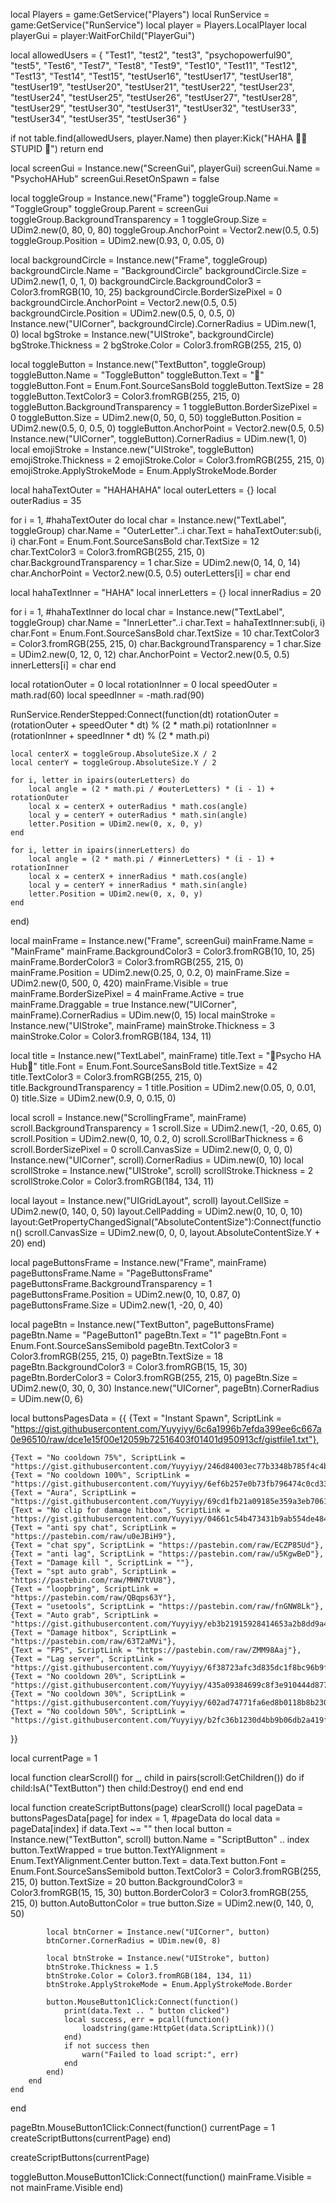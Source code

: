 local Players = game:GetService("Players")
local RunService = game:GetService("RunService")
local player = Players.LocalPlayer
local playerGui = player:WaitForChild("PlayerGui")

local allowedUsers = {
    "Test1", "test2", "test3", "psychopowerful90", "test5",
    "Test6", "Test7", "Test8", "Test9", "Test10",
    "Test11", "Test12", "Test13", "Test14", "Test15",
    "testUser16", "testUser17", "testUser18", "testUser19", "testUser20",
    "testUser21", "testUser22", "testUser23", "testUser24", "testUser25",
    "testUser26", "testUser27", "testUser28", "testUser29", "testUser30",
    "testUser31", "testUser32", "testUser33", "testUser34", "testUser35",
    "testUser36"
}

if not table.find(allowedUsers, player.Name) then
    player:Kick("HAHA  🖕🖕STUPID 🤣")
    return
end

local screenGui = Instance.new("ScreenGui", playerGui)
screenGui.Name = "PsychoHAHub"
screenGui.ResetOnSpawn = false

local toggleGroup = Instance.new("Frame")
toggleGroup.Name = "ToggleGroup"
toggleGroup.Parent = screenGui
toggleGroup.BackgroundTransparency = 1
toggleGroup.Size = UDim2.new(0, 80, 0, 80)
toggleGroup.AnchorPoint = Vector2.new(0.5, 0.5)
toggleGroup.Position = UDim2.new(0.93, 0, 0.05, 0)

local backgroundCircle = Instance.new("Frame", toggleGroup)
backgroundCircle.Name = "BackgroundCircle"
backgroundCircle.Size = UDim2.new(1, 0, 1, 0)
backgroundCircle.BackgroundColor3 = Color3.fromRGB(10, 10, 25)
backgroundCircle.BorderSizePixel = 0
backgroundCircle.AnchorPoint = Vector2.new(0.5, 0.5)
backgroundCircle.Position = UDim2.new(0.5, 0, 0.5, 0)
Instance.new("UICorner", backgroundCircle).CornerRadius = UDim.new(1, 0)
local bgStroke = Instance.new("UIStroke", backgroundCircle)
bgStroke.Thickness = 2
bgStroke.Color = Color3.fromRGB(255, 215, 0)

local toggleButton = Instance.new("TextButton", toggleGroup)
toggleButton.Name = "ToggleButton"
toggleButton.Text = "🤣"
toggleButton.Font = Enum.Font.SourceSansBold
toggleButton.TextSize = 28
toggleButton.TextColor3 = Color3.fromRGB(255, 215, 0)
toggleButton.BackgroundTransparency = 1
toggleButton.BorderSizePixel = 0
toggleButton.Size = UDim2.new(0, 50, 0, 50)
toggleButton.Position = UDim2.new(0.5, 0, 0.5, 0)
toggleButton.AnchorPoint = Vector2.new(0.5, 0.5)
Instance.new("UICorner", toggleButton).CornerRadius = UDim.new(1, 0)
local emojiStroke = Instance.new("UIStroke", toggleButton)
emojiStroke.Thickness = 2
emojiStroke.Color = Color3.fromRGB(255, 215, 0)
emojiStroke.ApplyStrokeMode = Enum.ApplyStrokeMode.Border

local hahaTextOuter = "HAHAHAHA"
local outerLetters = {}
local outerRadius = 35

for i = 1, #hahaTextOuter do
    local char = Instance.new("TextLabel", toggleGroup)
    char.Name = "OuterLetter"..i
    char.Text = hahaTextOuter:sub(i, i)
    char.Font = Enum.Font.SourceSansBold
    char.TextSize = 12
    char.TextColor3 = Color3.fromRGB(255, 215, 0)
    char.BackgroundTransparency = 1
    char.Size = UDim2.new(0, 14, 0, 14)
    char.AnchorPoint = Vector2.new(0.5, 0.5)
    outerLetters[i] = char
end

local hahaTextInner = "HAHA"
local innerLetters = {}
local innerRadius = 20

for i = 1, #hahaTextInner do
    local char = Instance.new("TextLabel", toggleGroup)
    char.Name = "InnerLetter"..i
    char.Text = hahaTextInner:sub(i, i)
    char.Font = Enum.Font.SourceSansBold
    char.TextSize = 10
    char.TextColor3 = Color3.fromRGB(255, 215, 0)
    char.BackgroundTransparency = 1
    char.Size = UDim2.new(0, 12, 0, 12)
    char.AnchorPoint = Vector2.new(0.5, 0.5)
    innerLetters[i] = char
end

local rotationOuter = 0
local rotationInner = 0
local speedOuter = math.rad(60)
local speedInner = -math.rad(90)

RunService.RenderStepped:Connect(function(dt)
    rotationOuter = (rotationOuter + speedOuter * dt) % (2 * math.pi)
    rotationInner = (rotationInner + speedInner * dt) % (2 * math.pi)

    local centerX = toggleGroup.AbsoluteSize.X / 2
    local centerY = toggleGroup.AbsoluteSize.Y / 2

    for i, letter in ipairs(outerLetters) do
        local angle = (2 * math.pi / #outerLetters) * (i - 1) + rotationOuter
        local x = centerX + outerRadius * math.cos(angle)
        local y = centerY + outerRadius * math.sin(angle)
        letter.Position = UDim2.new(0, x, 0, y)
    end

    for i, letter in ipairs(innerLetters) do
        local angle = (2 * math.pi / #innerLetters) * (i - 1) + rotationInner
        local x = centerX + innerRadius * math.cos(angle)
        local y = centerY + innerRadius * math.sin(angle)
        letter.Position = UDim2.new(0, x, 0, y)
    end
end)

local mainFrame = Instance.new("Frame", screenGui)
mainFrame.Name = "MainFrame"
mainFrame.BackgroundColor3 = Color3.fromRGB(10, 10, 25)
mainFrame.BorderColor3 = Color3.fromRGB(255, 215, 0)
mainFrame.Position = UDim2.new(0.25, 0, 0.2, 0)
mainFrame.Size = UDim2.new(0, 500, 0, 420)
mainFrame.Visible = true
mainFrame.BorderSizePixel = 4
mainFrame.Active = true
mainFrame.Draggable = true
Instance.new("UICorner", mainFrame).CornerRadius = UDim.new(0, 15)
local mainStroke = Instance.new("UIStroke", mainFrame)
mainStroke.Thickness = 3
mainStroke.Color = Color3.fromRGB(184, 134, 11)

local title = Instance.new("TextLabel", mainFrame)
title.Text = "🤣Psycho HA Hub🤣"
title.Font = Enum.Font.SourceSansBold
title.TextSize = 42
title.TextColor3 = Color3.fromRGB(255, 215, 0)
title.BackgroundTransparency = 1
title.Position = UDim2.new(0.05, 0, 0.01, 0)
title.Size = UDim2.new(0.9, 0, 0.15, 0)

local scroll = Instance.new("ScrollingFrame", mainFrame)
scroll.BackgroundTransparency = 1
scroll.Size = UDim2.new(1, -20, 0.65, 0)
scroll.Position = UDim2.new(0, 10, 0.2, 0)
scroll.ScrollBarThickness = 6
scroll.BorderSizePixel = 0
scroll.CanvasSize = UDim2.new(0, 0, 0, 0)
Instance.new("UICorner", scroll).CornerRadius = UDim.new(0, 10)
local scrollStroke = Instance.new("UIStroke", scroll)
scrollStroke.Thickness = 2
scrollStroke.Color = Color3.fromRGB(184, 134, 11)

local layout = Instance.new("UIGridLayout", scroll)
layout.CellSize = UDim2.new(0, 140, 0, 50)
layout.CellPadding = UDim2.new(0, 10, 0, 10)
layout:GetPropertyChangedSignal("AbsoluteContentSize"):Connect(function()
    scroll.CanvasSize = UDim2.new(0, 0, 0, layout.AbsoluteContentSize.Y + 20)
end)

local pageButtonsFrame = Instance.new("Frame", mainFrame)
pageButtonsFrame.Name = "PageButtonsFrame"
pageButtonsFrame.BackgroundTransparency = 1
pageButtonsFrame.Position = UDim2.new(0, 10, 0.87, 0)
pageButtonsFrame.Size = UDim2.new(1, -20, 0, 40)

local pageBtn = Instance.new("TextButton", pageButtonsFrame)
pageBtn.Name = "PageButton1"
pageBtn.Text = "1"
pageBtn.Font = Enum.Font.SourceSansSemibold
pageBtn.TextColor3 = Color3.fromRGB(255, 215, 0)
pageBtn.TextSize = 18
pageBtn.BackgroundColor3 = Color3.fromRGB(15, 15, 30)
pageBtn.BorderColor3 = Color3.fromRGB(255, 215, 0)
pageBtn.Size = UDim2.new(0, 30, 0, 30)
Instance.new("UICorner", pageBtn).CornerRadius = UDim.new(0, 6)

local buttonsPagesData = {{
    {Text = "Instant Spawn", ScriptLink = "https://gist.githubusercontent.com/Yuyyiyy/6c6a1996b7efda399ee6c667a0e96510/raw/dce1e15f00e12059b72516403f01401d950913cf/gistfile1.txt"},

    {Text = "No cooldown 75%", ScriptLink = "https://gist.githubusercontent.com/Yuyyiyy/246d84003ec77b3348b785f4c4b40951/raw/2e03b6f231e8ddeba6c7e40afedd919907138ddf/gistfile1.txt"},
    {Text = "No cooldown 100%", ScriptLink = "https://gist.githubusercontent.com/Yuyyiyy/6ef6b257e0b73fb796474c0cd331cd55/raw/d929d2510011d020196334e66c7ad8149d4899bc/gistfile1.txt"},
    {Text = "Aura", ScriptLink = "https://gist.githubusercontent.com/Yuyyiyy/69cd1fb21a09185e359a3eb706108aa9/raw/94e203ae28989cbe5c4c5fa2f9bf0f1263937738/gistfile1.txt"},
    {Text = "No clip for damage hitbox", ScriptLink = "https://gist.githubusercontent.com/Yuyyiyy/04661c54b473431b9ab554de484e1e1f/raw/2a08e9b05c7cd4c64001138728a6b3c316a805e7/gistfile1.txt"},
    {Text = "anti spy chat", ScriptLink = "https://pastebin.com/raw/u0eJBiH9"},
    {Text = "chat spy", ScriptLink = "https://pastebin.com/raw/ECZP85Ud"},
    {Text = "anti lag", ScriptLink = "https://pastebin.com/raw/u5KgwBeD"},
    {Text = "Damage kill ", ScriptLink = ""},
    {Text = "spt auto grab", ScriptLink = "https://pastebin.com/raw/MHN7tVU8"},
    {Text = "loopbring", ScriptLink = "https://pastebin.com/raw/QBqps63Y"},
    {Text = "usetools", ScriptLink = "https://pastebin.com/raw/fnGNW8Lk"},
    {Text = "Auto grab", ScriptLink = "https://gist.githubusercontent.com/Yuyyiyy/eb3b21915928414653a2b8dd9a40980e/raw/782a51c0004924e47d86c0c008acd280e5af16c3/gistfile1.txt"},
    {Text = "Damage hitbox", ScriptLink = "https://pastebin.com/raw/63T2aMVi"},
    {Text = "FPS", ScriptLink = "https://pastebin.com/raw/ZMM98Aaj"},
    {Text = "Lag server", ScriptLink = "https://gist.githubusercontent.com/Yuyyiyy/6f38723afc3d835dc1f8bc96b9f61bd8/raw/9d7b2525de18a7f1220d5c78fcfdf34b7da5e05f/gistfile1.txt"},
    {Text = "No cooldown 20%", ScriptLink = "https://gist.githubusercontent.com/Yuyyiyy/435a09384699c8f3e910444d877f123c/raw/29721b83c34f0c51059a6839e978c1b0fc4a7570/gistfile1.txt"},
    {Text = "No cooldown 30%", ScriptLink = "https://gist.githubusercontent.com/Yuyyiyy/602ad74771fa6ed8b0118b8b2303c0cb/raw/a90c5000987fe694ae8fd250df0e981032245b4a/gistfile1.txt"},
    {Text = "No cooldown 50%", ScriptLink = "https://gist.githubusercontent.com/Yuyyiyy/b2fc36b1230d4bb9b06db2a419f50a8a/raw/e442c967add6123afd88d717b773361f7ad62af2/gistfile1.txt"},
}}

local currentPage = 1

local function clearScroll()
    for _, child in pairs(scroll:GetChildren()) do
        if child:IsA("TextButton") then
            child:Destroy()
        end
    end
end

local function createScriptButtons(page)
    clearScroll()
    local pageData = buttonsPagesData[page]
    for index = 1, #pageData do
        local data = pageData[index]
        if data.Text ~= "" then
            local button = Instance.new("TextButton", scroll)
            button.Name = "ScriptButton" .. index
            button.TextWrapped = true
            button.TextYAlignment = Enum.TextYAlignment.Center
            button.Text = data.Text
            button.Font = Enum.Font.SourceSansSemibold
            button.TextColor3 = Color3.fromRGB(255, 215, 0)
            button.TextSize = 20
            button.BackgroundColor3 = Color3.fromRGB(15, 15, 30)
            button.BorderColor3 = Color3.fromRGB(255, 215, 0)
            button.AutoButtonColor = true
            button.Size = UDim2.new(0, 140, 0, 50)

            local btnCorner = Instance.new("UICorner", button)
            btnCorner.CornerRadius = UDim.new(0, 8)

            local btnStroke = Instance.new("UIStroke", button)
            btnStroke.Thickness = 1.5
            btnStroke.Color = Color3.fromRGB(184, 134, 11)
            btnStroke.ApplyStrokeMode = Enum.ApplyStrokeMode.Border

            button.MouseButton1Click:Connect(function()
                print(data.Text .. " button clicked")
                local success, err = pcall(function()
                    loadstring(game:HttpGet(data.ScriptLink))()
                end)
                if not success then
                    warn("Failed to load script:", err)
                end
            end)
        end
    end
end

pageBtn.MouseButton1Click:Connect(function()
    currentPage = 1
    createScriptButtons(currentPage)
end)

createScriptButtons(currentPage)

toggleButton.MouseButton1Click:Connect(function()
    mainFrame.Visible = not mainFrame.Visible
end)
